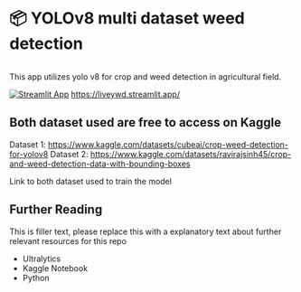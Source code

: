 # 📦 YOLOv8 multi dataset weed detection 
```
```

This app utilizes yolo v8 for crop and weed detection in agricultural field.



[![Streamlit App](https://static.streamlit.io/badges/streamlit_badge_black_white.svg)](https://liveywd.streamlit.app/)
https://liveywd.streamlit.app/


## Both dataset used are free to access on Kaggle

Dataset 1:
https://www.kaggle.com/datasets/cubeai/crop-weed-detection-for-yolov8
Dataset 2: 
https://www.kaggle.com/datasets/ravirajsinh45/crop-and-weed-detection-data-with-bounding-boxes

Link to both dataset used to train the model

## Further Reading

This is filler text, please replace this with a explanatory text about further relevant resources for this repo
- Ultralytics
- Kaggle Notebook
- Python 
